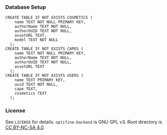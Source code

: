 


### Database Setup

```sqlite
CREATE TABLE IF NOT EXISTS COSMETICS (
    name TEXT NOT NULL PRIMARY KEY,
    authorName TEXT NOT NULL,
    authorUUID TEXT NOT NULL,
    assetURL TEXT,
    model TEXT NOT NULL
  );
CREATE TABLE IF NOT EXISTS CAPES (
    name TEXT NOT NULL PRIMARY KEY,
    authorName TEXT NOT NULL,
    authorUUID TEXT NOT NULL,
    assetURL TEXT
  );
CREATE TABLE IF NOT EXISTS USERS (
    name TEXT PRIMARY KEY,
    uuid TEXT NOT NULL,
    cape TEXT,
    cosmetics TEXT
  );
```

### License

See `LICENSE` for details. `optifine-backend` is GNU GPL v3. Root directory is [CC BY-NC-SA 4.0](https://creativecommons.org/licenses/by-nc-sa/4.0/?ref=chooser-v1).
